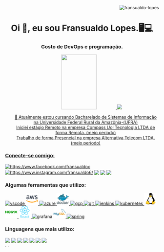 <style>
 ul {
  list-style-type: none;
}
</style>
<div align="right"> <img src="https://komarev.com/ghpvc/?username=fransualdo-lopes&label=Profile%20views&color=0e75b6&style=flat" alt="fransualdo-lopes" /> </div>

<h1 align="center">Oi 👋, eu sou Fransualdo Lopes.🖥️💻</h1>
<h3 align="center">Gosto de DevOps e programação.</h3>

<div align="center">
  <a href="https://github.com/Fransualdo-Lopes">
  <img height="180em" width="48%" src="https://github-readme-stats.vercel.app/api?username=Fransualdo-Lopes&show_icons=true&theme=tokyonight&include_all_commits=true&count_private=true"/>
  <img height="180em" src="https://github-readme-stats.vercel.app/api/top-langs/?username=Fransualdo-Lopes&layout=compact&langs_count=7&theme=dracula"/>
 </div>
<div align="center">
    <ul role="list">
      <li>🔭 Atualmente estou cursando Bacharelado de Sistemas de Informação na Universidade Federal Rural da Amazônia-(UFRA)</li>
      <li>Iniciei estágio Remoto na empresa Compass Uol Tecnologia LTDA de forma Remota. (meio período)</li>
      <li>Trabalho de forma Presencial na empresa Alternativa Telecom LTDA. (meio período)</li>
    </ul>
</div>
<h3 align="left">Conecte-se comigo:</h3>
<div align="left">
<a href="https://fb.com/https://www.facebook.com/fransualdoc" target="blank"><img align="center" src="https://raw.githubusercontent.com/rahuldkjain/github-profile-readme-generator/master/src/images/icons/Social/facebook.svg" alt="https://www.facebook.com/fransualdoc" height="30" width="40" /></a>
<a href="https://www.instagram.com/fc_lopesz6/" target="blank"><img align="center" src="https://raw.githubusercontent.com/rahuldkjain/github-profile-readme-generator/master/src/images/icons/Social/instagram.svg" alt="https://www.instagram.com/fransualdo6/" height="30" width="40" /></a>
<a href="//api.whatsapp.com/send?phone=5591993057052&text=Ol%C3%A1%20Fransuado%2C%20encontrei%20seu%20contato%20pelo%20GitHub"><img align="center" src= "https://img.shields.io/badge/WhatsApp-25D366?style=for-the-badge&logo=whatsapp&logoColor=white"></a>
<a href="https://www.linkedin.com/in/fransualdolopes/"><img align="center" src= "https://img.shields.io/badge/LinkedIn-0077B5?style=for-the-badge&logo=linkedin&logoColor=white"></a> 
<a href=mailto:fransualdo.14@gmail.com><img align="center" src= "https://img.shields.io/badge/Gmail-D14836?style=for-the-badge&logo=gmail&logoColor=white"></a>
</div style="display: inline_block">

<h3 align="left">Algumas ferramentas que utilizo:</h3>
<p align="left"> 
<a href="https://code.visualstudio.com" target="_blank" rel="noreferrer"> <img src="https://cdn.jsdelivr.net/gh/devicons/devicon/icons/vscode/vscode-original-wordmark.svg" alt="vscode" width="40" height="40" /> </a> 
<a href="https://aws.amazon.com" target="_blank" rel="noreferrer"> <img src="https://raw.githubusercontent.com/devicons/devicon/master/icons/amazonwebservices/amazonwebservices-original-wordmark.svg" alt="aws" width="40" height="40"/> </a> 
<a href="https://azure.microsoft.com/en-in/" target="_blank" rel="noreferrer"> <img src="https://www.vectorlogo.zone/logos/microsoft_azure/microsoft_azure-icon.svg" alt="azure" width="40" height="40"/> </a> 
<a href="https://www.docker.com/" target="_blank" rel="noreferrer"> <img src="https://raw.githubusercontent.com/devicons/devicon/master/icons/docker/docker-original-wordmark.svg" alt="docker" width="40" height="40"/> </a> 
<a href="https://cloud.google.com" target="_blank" rel="noreferrer"> <img src="https://www.vectorlogo.zone/logos/google_cloud/google_cloud-icon.svg" alt="gcp" width="40" height="40"/> </a> 
<a href="https://git-scm.com/" target="_blank" rel="noreferrer"> <img src="https://www.vectorlogo.zone/logos/git-scm/git-scm-icon.svg" alt="git" width="40" height="40"/> </a> 
<a href="https://www.jenkins.io" target="_blank" rel="noreferrer"> <img src="https://www.vectorlogo.zone/logos/jenkins/jenkins-icon.svg" alt="jenkins" width="40" height="40"/> </a> 
<a href="https://kubernetes.io" target="_blank" rel="noreferrer"> <img src="https://www.vectorlogo.zone/logos/kubernetes/kubernetes-icon.svg" alt="kubernetes" width="40" height="40"/> </a> 
<a href="https://www.linux.org/" target="_blank" rel="noreferrer"> <img src="https://raw.githubusercontent.com/devicons/devicon/master/icons/linux/linux-original.svg" alt="linux" width="40" height="40"/> </a> 
<a href="https://www.nginx.com" target="_blank" rel="noreferrer"> <img src="https://raw.githubusercontent.com/devicons/devicon/master/icons/nginx/nginx-original.svg" alt="nginx" width="40" height="40"/> </a> 
<a href="https://reactjs.org/" target="_blank" rel="noreferrer"> <img src="https://raw.githubusercontent.com/devicons/devicon/master/icons/react/react-original-wordmark.svg" alt="react" width="40" height="40"/> </a> 
<img src="https://www.vectorlogo.zone/logos/grafana/grafana-icon.svg" alt="grafana" width="40" height="40"/> </a> 
<a href="https://www.mysql.com/" target="_blank" rel="noreferrer"> <img src="https://raw.githubusercontent.com/devicons/devicon/master/icons/mysql/mysql-original-wordmark.svg" alt="mysql" width="40" height="40"/> </a> <a href="https://spring.io/" target="_blank" rel="noreferrer"> <img src="https://www.vectorlogo.zone/logos/springio/springio-icon.svg" alt="spring" width="40" height="40"/> </a> </p>


<h3 align="left">Linguagens que mais utilizo:</h3>
<div align="left"> 
<img align="center" width="4%" src="https://www.vectorlogo.zone/logos/gnu_bash/gnu_bash-icon.svg" /> 
<img align="center" width="4%" src="https://cdn.jsdelivr.net/gh/devicons/devicon/icons/cplusplus/cplusplus-original.svg" />
<img align="center" width="4%" src="https://cdn.jsdelivr.net/gh/devicons/devicon/icons/java/java-original.svg" />
<img align="center" width="4%" src="https://cdn.jsdelivr.net/gh/devicons/devicon/icons/python/python-original-wordmark.svg" />
<img align="center" width="4%" src="https://cdn.jsdelivr.net/gh/devicons/devicon/icons/html5/html5-original.svg" />
<img align="center" width="4%" src="https://cdn.jsdelivr.net/gh/devicons/devicon/icons/css3/css3-original.svg" />
<img align="center" width="4%" src="https://cdn.jsdelivr.net/gh/devicons/devicon/icons/php/php-original.svg" />    
</div style="display: inline_block">


<!-- <a href="https://www.gnu.org/software/bash/" target="_blank" rel="noreferrer"> 
https://code.visualstudio.com
<h3 align="left">Languages and Tools:</h3>
<p align="left"> <a href="https://aws.amazon.com" target="_blank" rel="noreferrer"> <img src="https://raw.githubusercontent.com/devicons/devicon/master/icons/amazonwebservices/amazonwebservices-original-wordmark.svg" alt="aws" width="40" height="40"/> </a> <a href="https://azure.microsoft.com/en-in/" target="_blank" rel="noreferrer"> <img src="https://www.vectorlogo.zone/logos/microsoft_azure/microsoft_azure-icon.svg" alt="azure" width="40" height="40"/> </a> <a href="https://www.gnu.org/software/bash/" target="_blank" rel="noreferrer"> <img src="https://www.vectorlogo.zone/logos/gnu_bash/gnu_bash-icon.svg" alt="bash" width="40" height="40"/> </a> <a href="https://www.docker.com/" target="_blank" rel="noreferrer"> <img src="https://raw.githubusercontent.com/devicons/devicon/master/icons/docker/docker-original-wordmark.svg" alt="docker" width="40" height="40"/> </a> <a href="https://cloud.google.com" target="_blank" rel="noreferrer"> <img src="https://www.vectorlogo.zone/logos/google_cloud/google_cloud-icon.svg" alt="gcp" width="40" height="40"/> </a> <a href="https://git-scm.com/" target="_blank" rel="noreferrer"> <img src="https://www.vectorlogo.zone/logos/git-scm/git-scm-icon.svg" alt="git" width="40" height="40"/> </a> <a href="https://www.jenkins.io" target="_blank" rel="noreferrer"> <img src="https://www.vectorlogo.zone/logos/jenkins/jenkins-icon.svg" alt="jenkins" width="40" height="40"/> </a> <a href="https://kubernetes.io" target="_blank" rel="noreferrer"> <img src="https://www.vectorlogo.zone/logos/kubernetes/kubernetes-icon.svg" alt="kubernetes" width="40" height="40"/> </a> <a href="https://www.linux.org/" target="_blank" rel="noreferrer"> <img src="https://raw.githubusercontent.com/devicons/devicon/master/icons/linux/linux-original.svg" alt="linux" width="40" height="40"/> </a> <a href="https://www.nginx.com" target="_blank" rel="noreferrer"> <img src="https://raw.githubusercontent.com/devicons/devicon/master/icons/nginx/nginx-original.svg" alt="nginx" width="40" height="40"/> </a> <a href="https://reactjs.org/" target="_blank" rel="noreferrer"> <img src="https://raw.githubusercontent.com/devicons/devicon/master/icons/react/react-original-wordmark.svg" alt="react" width="40" height="40"/> </a> </p>

<p><img align="center" src="https://github-readme-stats.vercel.app/api/top-langs?username=fransualdo-lopes&show_icons=true&locale=en&layout=compact" alt="fransualdo-lopes" /></p>

-->.

 <!-- </div style="display: inline_block"> -->.
